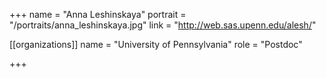 +++
name = "Anna Leshinskaya"
portrait = "/portraits/anna_leshinskaya.jpg"
link = "http://web.sas.upenn.edu/alesh/"

[[organizations]]
    name = "University of Pennsylvania"
    role = "Postdoc"

+++
